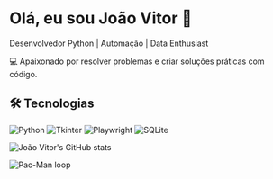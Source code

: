 # Olá, eu sou João Vitor 👋
Desenvolvedor Python | Automação | Data Enthusiast

💻 Apaixonado por resolver problemas e criar soluções práticas com código.

## 🛠 Tecnologias
![Python](https://img.shields.io/badge/-Python-333333?style=flat&logo=python)
![Tkinter](https://img.shields.io/badge/-Tkinter-ff69b4?style=flat)
![Playwright](https://img.shields.io/badge/-Playwright-000000?style=flat)
![SQLite](https://img.shields.io/badge/-SQLite-003b57?style=flat)

![João Vitor's GitHub stats](https://github-readme-stats.vercel.app/api?username=jotamz&show_icons=true&theme=radical)

![Pac-Man loop](https://media3.giphy.com/media/v1.Y2lkPTc5MGI3NjExZDN2MmdjNjFqMG5qaTU3azB2NHdkemZsamFvbWUxMzk1dDNrMWxwOSZlcD12MV9pbnRlcm5hbF9naWZfYnlfaWQmY3Q9Zw/d9QiBcfzg64Io/giphy.gif)
